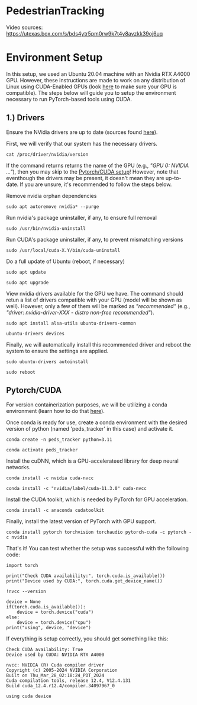 # PedestrianTracking
Video sources: https://utexas.box.com/s/bds4ytr5pm0rw9k7t4y8avzkk39oj6uq

# Environment Setup
In this setup, we used an Ubuntu 20.04 machine with an Nvidia RTX A4000 GPU. However, these instructions are made to work on any distribution of Linux using CUDA-Enabled GPUs (look [here](https://developer.nvidia.com/cuda-gpus) to make sure your GPU is compatible). The steps below will guide you to setup the environment necessary to run PyTorch-based tools using CUDA.

## 1.) Drivers
Ensure the NVidia drivers are up to date (sources found [here](https://ubuntu.com/server/docs/nvidia-drivers-installation)).

First, we will verify that our system has the necessary drivers.
```
cat /proc/driver/nvidia/version
```

If the command returns returns the name of the GPU (e.g., _"GPU 0: NVIDIA ..."_), then you may skip to the [Pytorch/CUDA setup](#pytorch/cuda)! However, note that eventhough the drivers may be present, it doesn't mean they are up-to-date. If you are unsure, it's recommended to follow the steps below.

Remove nvidia orphan dependencies
```
sudo apt autoremove nvidia* --purge
```

Run nvidia's package uninstaller, if any, to ensure full removal
```
sudo /usr/bin/nvidia-uninstall
```

Run CUDA's package uninstaller, if any, to prevent mismatching versions
```
sudo /usr/local/cuda-X.Y/bin/cuda-uninstall
```

Do a full update of Ubuntu (reboot, if necessary)
```
sudo apt update
```
```
sudo apt upgrade
```

View nvidia drivers available for the GPU we have. The command should retun a list of drivers compatible with your GPU (model will be shown as well). However, only a few of them will be marked as _"recommended"_ (e.g., _"driver: nvidia-driver-XXX - distro non-free recommended"_).
```
sudo apt install alsa-utils ubuntu-drivers-common
```
```
ubuntu-drivers devices
```

Finally, we will automatically install this recommended driver and reboot the system to ensure the settings are applied.
```
sudo ubuntu-drivers autoinstall
```
```
sudo reboot
```

## Pytorch/CUDA
For version containerization purposes, we will be utilizing a conda environment (learn how to do that [here](https://docs.conda.io/projects/conda/en/latest/user-guide/install/linux.html)).

Once conda is ready for use, create a conda environment with the desired version of python (named 'peds_tracker' in this case) and activate it.
```
conda create -n peds_tracker python=3.11
```
```
conda activate peds_tracker
```

Install the cuDNN, which is a GPU-accelerateed library for deep neural networks.
```
conda install -c nvidia cuda-nvcc
```
```
conda install -c "nvidia/label/cuda-11.3.0" cuda-nvcc
```

Install the CUDA toolkit, which is needed by PyTorch for GPU acceleration.
```
conda install -c anaconda cudatoolkit
```

Finally, install the latest version of PyTorch with GPU support.
```
conda install pytorch torchvision torchaudio pytorch-cuda -c pytorch -c nvidia
```

That's it! You can test whether the setup was successful with the following code:
```
import torch

print("Check CUDA availability:", torch.cuda.is_available())
print("Device used by CUDA:", torch.cuda.get_device_name())

!nvcc --version

device = None
if(torch.cuda.is_available()):
    device = torch.device("cuda")
else:
    device = torch.device("cpu")
print("using", device, "device")
```

If everything is setup correctly, you should get something like this:
```
Check CUDA availability: True
Device used by CUDA: NVIDIA RTX A4000

nvcc: NVIDIA (R) Cuda compiler driver
Copyright (c) 2005-2024 NVIDIA Corporation
Built on Thu_Mar_28_02:18:24_PDT_2024
Cuda compilation tools, release 12.4, V12.4.131
Build cuda_12.4.r12.4/compiler.34097967_0

using cuda device
```
